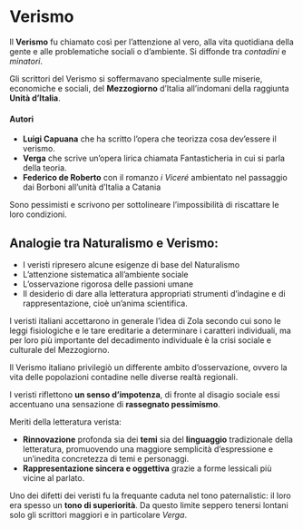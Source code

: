 # Verismo

Il __Verismo__ fu chiamato così per l’attenzione al vero, alla vita quotidiana della gente e alle problematiche sociali o d’ambiente. Si diffonde tra _contadini_ e _minatori_.

Gli scrittori del Verismo si soffermavano specialmente sulle miserie, economiche e sociali, del __Mezzogiorno__ d’Italia all’indomani della raggiunta __Unità d’Italia__.

#### Autori

- __Luigi Capuana__ che ha scritto l’opera che teorizza cosa dev’essere il verismo.
- __Verga__ che scrive un’opera lirica chiamata Fantasticheria in cui si parla della teoria.
- __Federico de Roberto__ con il romanzo _i Viceré_ ambientato nel passaggio dai Borboni all’unità d’Italia a Catania

Sono pessimisti e scrivono per sottolineare l’impossibilità di riscattare le loro condizioni.


## Analogie tra Naturalismo e Verismo:
- I veristi ripresero alcune esigenze di base del Naturalismo
- L’attenzione sistematica all’ambiente sociale
- L’osservazione rigorosa delle passioni umane
- Il desiderio di dare alla letteratura appropriati strumenti d’indagine e di rappresentazione, cioè un’anima scientifica.

I veristi italiani accettarono in generale l’idea di Zola secondo cui sono le leggi fisiologiche e le tare ereditarie a determinare i caratteri individuali, ma per loro più importante del decadimento individuale è la crisi sociale e culturale del Mezzogiorno.

Il Verismo italiano privilegiò un differente ambito d’osservazione, ovvero la vita delle popolazioni contadine nelle diverse realtà regionali.

I veristi riflettono __un senso d’impotenza__, di fronte al disagio sociale essi accentuano una sensazione di __rassegnato pessimismo__.

Meriti della letteratura verista:
- __Rinnovazione__ profonda sia dei __temi__ sia del __linguaggio__ tradizionale della letteratura, promuovendo una maggiore semplicità d’espressione e un’inedita concretezza di temi e personaggi.
- __Rappresentazione sincera e oggettiva__ grazie a forme lessicali più vicine al parlato.

Uno dei difetti dei veristi fu la frequante caduta nel tono paternalistic: il loro era spesso un __tono di superiorità__. Da questo limite seppero tenersi lontani solo gli scrittori maggiori e in particolare _Verga_.
